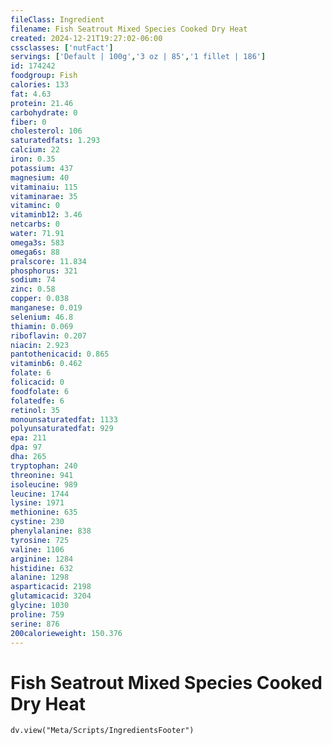```yaml
---
fileClass: Ingredient
filename: Fish Seatrout Mixed Species Cooked Dry Heat
created: 2024-12-21T19:27:02-06:00
cssclasses: ['nutFact']
servings: ['Default | 100g','3 oz | 85','1 fillet | 186']
id: 174242
foodgroup: Fish
calories: 133
fat: 4.63
protein: 21.46
carbohydrate: 0
fiber: 0
cholesterol: 106
saturatedfats: 1.293
calcium: 22
iron: 0.35
potassium: 437
magnesium: 40
vitaminaiu: 115
vitaminarae: 35
vitaminc: 0
vitaminb12: 3.46
netcarbs: 0
water: 71.91
omega3s: 583
omega6s: 88
pralscore: 11.834
phosphorus: 321
sodium: 74
zinc: 0.58
copper: 0.038
manganese: 0.019
selenium: 46.8
thiamin: 0.069
riboflavin: 0.207
niacin: 2.923
pantothenicacid: 0.865
vitaminb6: 0.462
folate: 6
folicacid: 0
foodfolate: 6
folatedfe: 6
retinol: 35
monounsaturatedfat: 1133
polyunsaturatedfat: 929
epa: 211
dpa: 97
dha: 265
tryptophan: 240
threonine: 941
isoleucine: 989
leucine: 1744
lysine: 1971
methionine: 635
cystine: 230
phenylalanine: 838
tyrosine: 725
valine: 1106
arginine: 1284
histidine: 632
alanine: 1298
asparticacid: 2198
glutamicacid: 3204
glycine: 1030
proline: 759
serine: 876
200calorieweight: 150.376
---
```


# Fish Seatrout Mixed Species Cooked Dry Heat

```dataviewjs
dv.view("Meta/Scripts/IngredientsFooter")
```